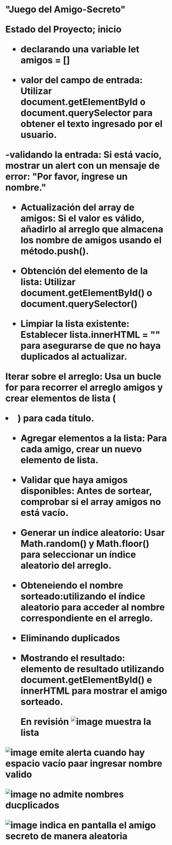 <h1> "Juego del Amigo-Secreto"

Estado del Proyecto; inicio

- declarando una variable
  let amigos = []

- valor del campo de entrada: Utilizar document.getElementById o document.querySelector para obtener el texto ingresado por el usuario.

-validando la entrada: Si está vacío, mostrar un alert con un mensaje de error: "Por favor, ingrese un nombre."

- Actualización del array de amigos: Si el valor es válido, añadirlo al arreglo que almacena los nombre de amigos usando el método.push().

- Obtención del elemento de la lista: Utilizar document.getElementById() o document.querySelector() 

- Limpiar la lista existente: Establecer lista.innerHTML = "" para asegurarse de que no haya duplicados al actualizar.


Iterar sobre el arreglo: Usa un bucle for para recorrer el arreglo amigos y crear elementos de lista (<li>) para cada título.

- Agregar elementos a la lista: Para cada amigo, crear un nuevo elemento de lista.

- Validar que haya amigos disponibles: Antes de sortear, comprobar si el array amigos no está vacío.

- Generar un índice aleatorio: Usar Math.random() y Math.floor() para seleccionar un índice aleatorio del arreglo.

- Obteneiendo el nombre sorteado:utilizando el índice aleatorio para acceder al nombre correspondiente en el arreglo.
  
- Eliminando duplicados

- Mostrando el resultado: elemento de resultado utilizando document.getElementById()  e innerHTML para mostrar el amigo sorteado.

  En revisión
![image](https://github.com/user-attachments/assets/f35c2269-7ae4-4948-a2a1-2bccae723822)
muestra la lista

![image](https://github.com/user-attachments/assets/0a08f095-79bf-447c-8d17-4c0571101d53)
emite alerta cuando hay espacio vacío paar ingresar nombre valido

![image](https://github.com/user-attachments/assets/f0f083a6-6463-4fe9-829e-3410ad7749ce)
no admite nombres ducplicados

![image](https://github.com/user-attachments/assets/1e15a57c-f226-4364-a4d7-2c0d5ff46313)
indica en pantalla el amigo secreto de manera aleatoria


